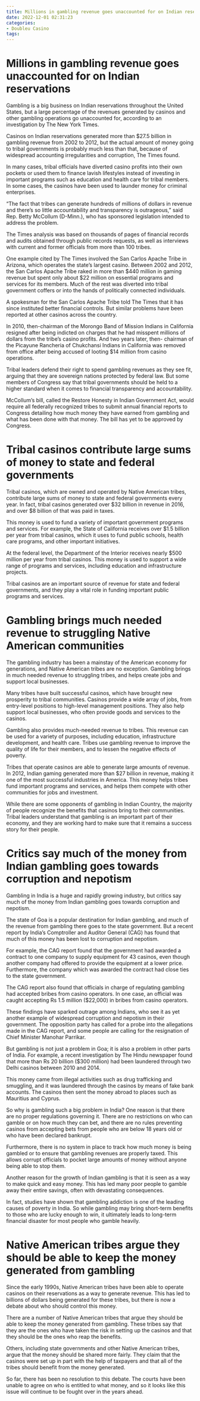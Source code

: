 ```yaml
---
title: Millions in gambling revenue goes unaccounted for on Indian reservations
date: 2022-12-01 02:31:23
categories:
- Doubleu Casino
tags:
---
```



#  Millions in gambling revenue goes unaccounted for on Indian reservations

Gambling is a big business on Indian reservations throughout the United States, but a large percentage of the revenues generated by casinos and other gambling operations go unaccounted for, according to an investigation by The New York Times.

Casinos on Indian reservations generated more than $27.5 billion in gambling revenue from 2002 to 2012, but the actual amount of money going to tribal governments is probably much less than that, because of widespread accounting irregularities and corruption, The Times found.

In many cases, tribal officials have diverted casino profits into their own pockets or used them to finance lavish lifestyles instead of investing in important programs such as education and health care for tribal members. In some cases, the casinos have been used to launder money for criminal enterprises.

“The fact that tribes can generate hundreds of millions of dollars in revenue and there’s so little accountability and transparency is outrageous,” said Rep. Betty McCollum (D-Minn.), who has sponsored legislation intended to address the problem.

The Times analysis was based on thousands of pages of financial records and audits obtained through public records requests, as well as interviews with current and former officials from more than 100 tribes.

One example cited by The Times involved the San Carlos Apache Tribe in Arizona, which operates the state’s largest casino. Between 2002 and 2012, the San Carlos Apache Tribe raked in more than $440 million in gaming revenue but spent only about $22 million on essential programs and services for its members. Much of the rest was diverted into tribal government coffers or into the hands of politically connected individuals.

A spokesman for the San Carlos Apache Tribe told The Times that it has since instituted better financial controls. But similar problems have been reported at other casinos across the country.

In 2010, then-chairman of the Morongo Band of Mission Indians in California resigned after being indicted on charges that he had misspent millions of dollars from the tribe’s casino profits. And two years later, then- chairman of the Picayune Rancheria of Chukchansi Indians in California was removed from office after being accused of looting $14 million from casino operations.

Tribal leaders defend their right to spend gambling revenues as they see fit, arguing that they are sovereign nations protected by federal law. But some members of Congress say that tribal governments should be held to a higher standard when it comes to financial transparency and accountability.

McCollum’s bill, called the Restore Honesty in Indian Government Act, would require all federally recognized tribes to submit annual financial reports to Congress detailing how much money they have earned from gambling and what has been done with that money. The bill has yet to be approved by Congress.

#  Tribal casinos contribute large sums of money to state and federal governments

Tribal casinos, which are owned and operated by Native American tribes, contribute large sums of money to state and federal governments every year. In fact, tribal casinos generated over $32 billion in revenue in 2016, and over $8 billion of that was paid in taxes.

This money is used to fund a variety of important government programs and services. For example, the State of California receives over $1.5 billion per year from tribal casinos, which it uses to fund public schools, health care programs, and other important initiatives.

At the federal level, the Department of the Interior receives nearly $500 million per year from tribal casinos. This money is used to support a wide range of programs and services, including education and infrastructure projects.

Tribal casinos are an important source of revenue for state and federal governments, and they play a vital role in funding important public programs and services.

#  Gambling brings much needed revenue to struggling Native American communities

The gambling industry has been a mainstay of the American economy for generations, and Native American tribes are no exception. Gambling brings in much needed revenue to struggling tribes, and helps create jobs and support local businesses.

Many tribes have built successful casinos, which have brought new prosperity to tribal communities. Casinos provide a wide array of jobs, from entry-level positions to high-level management positions. They also help support local businesses, who often provide goods and services to the casinos.

Gambling also provides much-needed revenue to tribes. This revenue can be used for a variety of purposes, including education, infrastructure development, and health care. Tribes use gambling revenue to improve the quality of life for their members, and to lessen the negative effects of poverty.

Tribes that operate casinos are able to generate large amounts of revenue. In 2012, Indian gaming generated more than $27 billion in revenue, making it one of the most successful industries in America. This money helps tribes fund important programs and services, and helps them compete with other communities for jobs and investment.

While there are some opponents of gambling in Indian Country, the majority of people recognize the benefits that casinos bring to their communities. Tribal leaders understand that gambling is an important part of their economy, and they are working hard to make sure that it remains a success story for their people.

#  Critics say much of the money from Indian gambling goes towards corruption and nepotism

Gambling in India is a huge and rapidly growing industry, but critics say much of the money from Indian gambling goes towards corruption and nepotism.

The state of Goa is a popular destination for Indian gambling, and much of the revenue from gambling there goes to the state government. But a recent report by India’s Comptroller and Auditor General (CAG) has found that much of this money has been lost to corruption and nepotism.

For example, the CAG report found that the government had awarded a contract to one company to supply equipment for 43 casinos, even though another company had offered to provide the equipment at a lower price. Furthermore, the company which was awarded the contract had close ties to the state government.

The CAG report also found that officials in charge of regulating gambling had accepted bribes from casino operators. In one case, an official was caught accepting Rs 1.5 million ($22,000) in bribes from casino operators.

These findings have sparked outrage among Indians, who see it as yet another example of widespread corruption and nepotism in their government. The opposition party has called for a probe into the allegations made in the CAG report, and some people are calling for the resignation of Chief Minister Manohar Parrikar.

But gambling is not just a problem in Goa; it is also a problem in other parts of India. For example, a recent investigation by The Hindu newspaper found that more than Rs 20 billion ($300 million) had been laundered through two Delhi casinos between 2010 and 2014.

This money came from illegal activities such as drug trafficking and smuggling, and it was laundered through the casinos by means of fake bank accounts. The casinos then sent the money abroad to places such as Mauritius and Cyprus.

So why is gambling such a big problem in India? One reason is that there are no proper regulations governing it. There are no restrictions on who can gamble or on how much they can bet, and there are no rules preventing casinos from accepting bets from people who are below 18 years old or who have been declared bankrupt.

Furthermore, there is no system in place to track how much money is being gambled or to ensure that gambling revenues are properly taxed. This allows corrupt officials to pocket large amounts of money without anyone being able to stop them.

Another reason for the growth of Indian gambling is that it is seen as a way to make quick and easy money. This has led many poor people to gamble away their entire savings, often with devastating consequences.

In fact, studies have shown that gambling addiction is one of the leading causes of poverty in India. So while gambling may bring short-term benefits to those who are lucky enough to win, it ultimately leads to long-term financial disaster for most people who gamble heavily.

#  Native American tribes argue they should be able to keep the money generated from gambling

Since the early 1990s, Native American tribes have been able to operate casinos on their reservations as a way to generate revenue. This has led to billions of dollars being generated for these tribes, but there is now a debate about who should control this money.

There are a number of Native American tribes that argue they should be able to keep the money generated from gambling. These tribes say that they are the ones who have taken the risk in setting up the casinos and that they should be the ones who reap the benefits.

Others, including state governments and other Native American tribes, argue that the money should be shared more fairly. They claim that the casinos were set up in part with the help of taxpayers and that all of the tribes should benefit from the money generated.

So far, there has been no resolution to this debate. The courts have been unable to agree on who is entitled to what money, and so it looks like this issue will continue to be fought over in the years ahead.